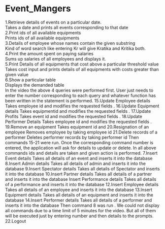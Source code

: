 # Event_Mangers
1.Retrieve details of events on a particular date.
<br>Takes a date and prints all events corresponding to that date
<br>2.Print ids of all available equipments
<br>Prints ids of all available equipments
<br>3.Details of employee whose names contain the given substring
<br>Kind of word search like entering Kr will give Kratika and Kritika both.
<br>4.Print the amount spent on paying salaries
<br>Sums up salaries of all employees and displays it.
<br>5.Print Details of all equipments that cost above a particular threshold value
<br>Takes cost input and prints details of all equipments with costs greater than given value
<br>6.Show a particular table
<br>Displays the demanded table
<br>In the video the above 4 queries were performed first. User just needs to enter the number corresponding to each query and whatever function has been written in the statement is performed.
15.Update Employee details
Takes employee id and modifies the requested fields .
16.Update Equipment details
Takes equipmentid and modifies the requested fields .
17.Update Profits
Takes event id and modifies the requested fields .
18.Update Performer Details
Takes employee id and modifies the requested fields .
19.Remove an equipment
Takes equipment id and
20.Resignation of an employee
Removes employee by taking employee id
21.Delete records of a performer
Deletes performer records by taking performer id
Then commands 15-21 were run. Once the corresponding command number is entered, the application will ask for details to update or delete.
In all above commands ids and details are taken and given action is performed.
7.Insert Event details
Takes all details of an event and inserts it into the database
8.Insert Admin details
Takes all details of admin and inserts it into the database
9.Insert Spectator details
Takes all details of Spectator and inserts it into the database
10.Insert Partner details
Takes all details of a partner and inserts it into the database
Insert Performance details
Takes all details of a performance and inserts it into the database
12.Insert Employee details
Takes all details of an employee and inserts it into the database
13.Insert Equipment details
Takes all details of an equipment and inserts it into the database
14.Insert Performer details
Takes all details of a performer and inserts it into the database
Then command 8 was run . We could not display all commands due to a time limit of 5 minutes for the video.
But all of them will be executed just by entering number and then details to the prompts.
22.Logout
